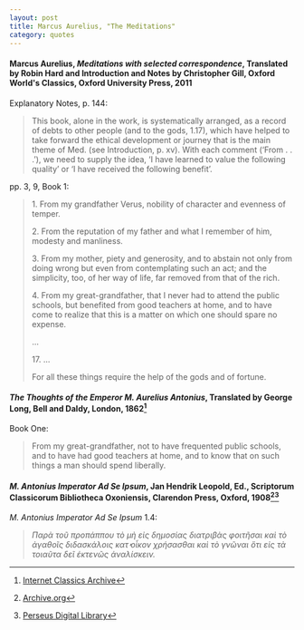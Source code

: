 ```yaml
---
layout: post
title: Marcus Aurelius, "The Meditations"
category: quotes
---
```


#### Marcus Aurelius, *Meditations with selected correspondence*, Translated by Robin Hard and Introduction and Notes by Christopher Gill, Oxford World's Classics, Oxford University Press, 2011

Explanatory Notes, p. 144: 

> This book, alone in the work, is systematically arranged, as a record of debts to other people (and to the gods, 1.17), which have helped to take forward the ethical development or journey that is the main theme of Med. (see Introduction, p. xv). With each comment (‘From . . .’), we need to supply the idea, ‘I have learned to value the following quality’ or ‘I have received the following benefit’.

pp. 3, 9, Book 1:

> 1\. From my grandfather Verus, nobility of character and evenness of temper.
>
> 2\. From the reputation of my father and what I remember of him, modesty and manliness.
>
> 3\. From my mother, piety and generosity, and to abstain not only from doing wrong but even from contemplating such an act; and the simplicity, too, of her way of life, far removed from that of the rich.
>
> 4\. From my great-grandfather, that I never had to attend the public schools, but benefited from good teachers at home, and to have come to realize that this is a matter on which one should spare no expense.
>
> ...
>
> 17\. ...
>
> For all these things require the help of the gods and of fortune.

#### *The Thoughts of the Emperor M. Aurelius Antonius*, Translated by George Long, Bell and Daldy, London, 1862[^1]

Book One:

> From my great-grandfather, not to have frequented public schools, and to have had good teachers at home, and to know that on such things a man should spend liberally.

[^1]: [Internet Classics Archive](http://classics.mit.edu/Antoninus/meditations.1.one.html)

#### *M. Antonius Imperator Ad Se Ipsum*, Jan Hendrik Leopold, Ed., Scriptorum Classicorum Bibliotheca Oxoniensis, Clarendon Press, Oxford, 1908[^2][^3]

*M. Antonius Imperator Ad Se Ipsum* 1.4:

> *Παρὰ τοῦ προπάππου τὸ μὴ εἰς δημοσίας διατριβὰς φοιτῆσαι καὶ τὸ ἀγαθοῖς διδασκάλοις κατ̓ οἶκον χρήσασθαι καὶ τὸ γνῶναι ὅτι εἰς τὰ τοιαῦτα δεῖ ἐκτενῶς ἀναλίσκειν.*

[^2]: [Archive.org](https://archive.org/details/mantoninusimpera00marcuoft/page/n6/mode/1up)

[^3]: [Perseus Digital Library](http://data.perseus.org/citations/urn:cts:greekLit:tlg0562.tlg001.perseus-grc1:1.4.1)